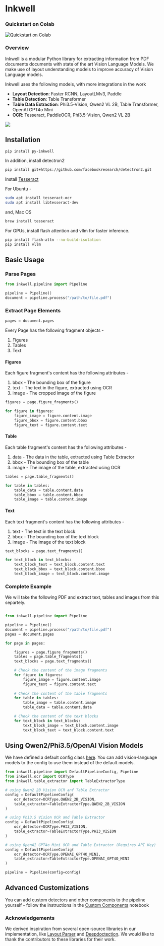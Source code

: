 # Inkwell

### Quickstart on Colab
<a target="_blank" href="https://colab.research.google.com/drive/1AVeHmYk3nleXEZYys814pomo7cGbtAD-?usp=sharing">
  <img src="https://colab.research.google.com/assets/colab-badge.svg" alt="Quickstart on Colab"/>
</a>

### Overview

Inkwell is a modular Python library for extracting information from PDF documents documents with state of the art Vision Language Models. We make use of layout understanding models to improve accuracy of Vision Language models. 

Inkwell uses the following models, with more integrations in the work

* **Layout Detection**: Faster RCNN, LayoutLMv3, Paddle
* **Table Detection**: Table Transformer
* **Table Data Extraction**: Phi3.5-Vision, Qwen2 VL 2B, Table Transformer, OpenAI GPT4o Mini
* **OCR**: Tesseract, PaddleOCR, Phi3.5-Vision, Qwen2 VL 2B

![](assets/images/poster_example.png)

## Installation

```bash
pip install py-inkwell
```

In addition, install detectron2

```bash
pip install git+https://github.com/facebookresearch/detectron2.git
```


Install [Tesseract](https://tesseract-ocr.github.io/tessdoc/Installation.html)

For Ubuntu - 

```bash
sudo apt install tesseract-ocr
sudo apt install libtesseract-dev
```

and, Mac OS

```bash
brew install tesseract
```

For GPUs, install flash attention and vllm for faster inference.

```bash
pip install flash-attn --no-build-isolation
pip install vllm
```

## Basic Usage

### Parse Pages 

```python
from inkwell.pipeline import Pipeline

pipeline = Pipeline()
document = pipeline.process("/path/to/file.pdf")
```

### Extract Page Elements
```python
pages = document.pages
```

Every Page has the following fragment objects -
1. Figures
2. Tables
3. Text

#### Figures 

Each figure fragment's content has the following attributes - 
1. bbox - The bounding box of the figure
2. text - The text in the figure, extracted using OCR
3. image - The cropped image of the figure

```python
figures = page.figure_fragments()

for figure in figures:
    figure_image = figure.content.image 
    figure_bbox = figure.content.bbox 
    figure_text = figure.content.text
```

#### Table 

Each table fragment's content has the following attributes - 
1. data - The data in the table, extracted using Table Extractor
2. bbox - The bounding box of the table
3. image - The image of the table, extracted using OCR

```python
tables = page.table_fragments()

for table in tables:
    table_data = table.content.data
    table_bbox = table.content.bbox
    table_image = table.content.image
```

#### Text 

Each text fragment's content has the following attributes - 
1. text - The text in the text block
2. bbox - The bounding box of the text block
3. image - The image of the text block

```python
text_blocks = page.text_fragments()

for text_block in text_blocks:
    text_block_text = text_block.content.text
    text_block_bbox = text_block.content.bbox
    text_block_image = text_block.content.image
```

### Complete Example
We will take the following PDF and extract text, tables and images from this separtely. 

```python

from inkwell.pipeline import Pipeline

pipeline = Pipeline()
document = pipeline.process("/path/to/file.pdf")
pages = document.pages

for page in pages:

    figures = page.figure_fragments()
    tables = page.table_fragments()
    text_blocks = page.text_fragments()

    # Check the content of the image fragments
    for figure in figures:
        figure_image = figure.content.image
        figure_text = figure.content.text
    
    # Check the content of the table fragments
    for table in tables:
        table_image = table.content.image
        table_data = table.content.data

    # Check the content of the text blocks
    for text_block in text_blocks:
        text_block_image = text_block.content.image
        text_block_text = text_block.content.text
```

## Using Qwen2/Phi3.5/OpenAI Vision Models

 We have defined a default config class [here](inkwell/pipeline/pipeline_config.py). You can add vision-language models to the config to use them instead of the default models. 

```python
from inkwell.pipeline import DefaultPipelineConfig, Pipeline
from inkwell.ocr import OCRType
from inkwell.table_extractor import TableExtractorType

# using Qwen2 2B Vision OCR anf Table Extractor
config = DefaultPipelineConfig(
    ocr_detector=OCRType.QWEN2_2B_VISION,
    table_extractor=TableExtractorType.QWEN2_2B_VISION
) 

# using Phi3.5 Vision OCR and Table Extractor
config = DefaultPipelineConfig(
    ocr_detector=OCRType.PHI3_VISION,
    table_extractor=TableExtractorType.PHI3_VISION
) 

# using OpenAI GPT4o Mini OCR and Table Extractor (Requires API Key)
config = DefaultPipelineConfig(
    ocr_detector=OCRType.OPENAI_GPT4O_MINI,
    table_extractor=TableExtractorType.OPENAI_GPT4O_MINI
) 

pipeline = Pipeline(config=config)
```

## Advanced Customizations

You can add custom detectors and other components to the pipeline yourself - follow the instructions in the [Custom Components](notebooks/demo_pipeline_custom.ipynb) notebook

### Acknowledgements

We derived inspiration from several open-source libraries in our implementation, like [Layout Parser](https://github.com/Layout-Parser/layout-parser) and [Deepdoctection](https://github.com/deepdoctection/deepdoctection). We would like to thank the contributors to these libraries for their work.